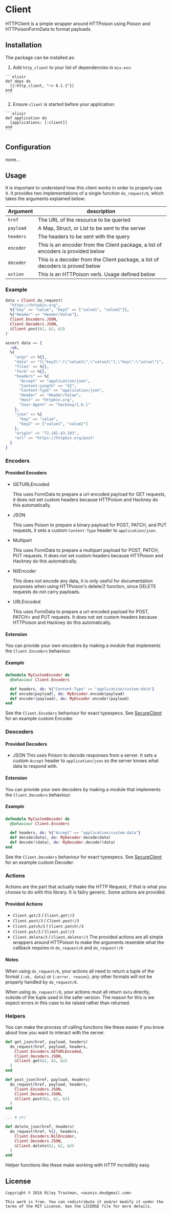 # Client

HTTPClient is a simple wrapper around HTTPoison using Poison and
HTTPoisonFormData to format payloads.

## Installation

The package can be installed as:

  1. Add `http_client` to your list of dependencies in `mix.exs`:

    ```elixir
    def deps do
      [{:http_client, "~> 0.1.1"}]
    end
    ```

  2. Ensure `client` is started before your application:

    ```elixir
    def application do
      [applications: [:client]]
    end
    ```

## Configuration
none...

## Usage

It is important to understand how this client works in order to properly use it.
It provides two implementations of a single function `do_request/6`, which takes
the arguments explained below:

| Argument   | description |
| ---------- | ----------- |
| `href`     | The URL of the resource to be queried |
| `payload`  | A Map, Struct, or List to be sent to the server |
| `headers`  | The headers to be sent with the query |
| `encoder`  | This is an encoder from the Client package, a list of encoders is provided below |
| `decoder`  | This is a decoder from the Client package, a list of decoders is proved below |
| `action`   | This is an HTTPoison verb. Usage defined below |

### Example
```elixir
data = Client.do_request(
  "https://httpbin.org",
  %{"key" => "value", "key2" => ["value1", "value2"]},
  %{"Header" => "Header/Value"},
  Client.Encoders.JSON,
  Client.Decoders.JSON,
  &Client.post(&1, &2, &3)
)

assert data == {
  :ok,
  %{
    "args" => %{},
    "data" => "{\"key2\":[\"value1\",\"value2\"],\"key\":\"value\"}",
    "files" => %{},
    "form" => %{},
    "headers" => %{
      "Accept" => "application/json",
      "Content-Length" => "42",
      "Content-Type" => "application/json",
      "Header" => "Header/Value",
      "Host" => "httpbin.org",
      "User-Agent" => "hackney/1.6.1"
    },
    "json" => %{
      "key" => "value",
      "key2" => ["value1", "value2"]
    },
    "origin" => "72.182.43.183",
    "url" => "https://httpbin.org/post"
  }
}
```

### Encoders
#### Provided Encoders
 - GETURLEncoded

    This uses FormData to prepare a url-encoded payload for GET requests, it
    does not set custom headers because HTTPoison and Hackney do this
    automatically.

 - JSON

    This uses Poison to prepare a binary payload for POST, PATCH, and PUT
    requests, it sets a custom `Content-Type` header to `application/json`.

 - Multipart

    This uses FormData to prepare a multipart payload for POST, PATCH, PUT
    requests. It does not set custom headers because HTTPoison and Hackney do
    this automatically.

 - NilEncoder

    This does not encode any data, it is only useful for documentation purposes
    when using HTTPoison's delete/2 function, since DELETE requests do not carry
    payloads.

 - URLEncoded

    This uses FormData to prepare a url-encoded payload for POST, PATCH< and PUT
    requests. It does not set custom headers because HTTPoison and Hackney do
    this automatically.

#### Extension
You can provide your own encoders by making a module that implements the
`Client.Encoders` behaviour.

##### Example
```elixir
defmodule MyCustomEncoder do
  @behaviour Client.Encoders

  def headers, do: %{"Content-Type" => "application/custom-data"}
  def encode(payload), do: MyEncoder.encode(payload)
  def encode!(payload), do: MyEncoder.encode!(payload)
end
```

See the `Client.Encoders` behaviour for exact typespecs.
See [SecureClient](https://github.com/asonix/secure-client-elixir) for an
example custom Encoder.

### Deocoders
#### Provided Decoders
 - JSON
    This uses Poison to decode responses from a server. It sets a custom
    `Accept` header to `application/json` so the server knows what data
    to respond with.
#### Extension
You can provide your own decoders by making a module that implements the
`Client.Decoders` behaviour.

##### Example
```elixir
defmodule MyCustomDecoder do
  @behaviour Client.Encoders

  def headers, do: %{"Accept" => "application/custom-data"}
  def decode(data), do: MyDecoder.decode(data)
  def decode!(data), do: MyDecoder.decode!(data)
end
```

See the `Client.Decoders` behaviour for exact typespecs.
See [SecureClient](https://github.com/asonix/secure-client-elixir) for an
example custom Decoder.

### Actions
Actions are the part that actually make the HTTP Request, if that is what you
choose to do with this library. It is failry generic. Some actions are provided.
#### Provided Actions
 - `Client.get/3` / `Client.get!/3`
 - `Client.post/3` / `Client.post!/3`
 - `Client.patch/3` / `Client.patch!/3`
 - `Client.put/3` / `Client.put!/3`
 - `Client.delete/3` / `Client.delete!/3`
The provided actions are all simple wrappers around HTTPoison to make the
arguments resemble what the callback requires in `do_request/6` and
`do_request!/6`

#### Notes
When using `do_request/6`, your actions all need to return a tuple of the format
`{:ok, data}` or `{:error, reason}`, any other formats will not be properly
handled by `do_request/6`.

When using `do_request!/6`, your actions must all return `data` directly,
outside of the tuple used in the safer version. The reason for this is we expect
errors in this case to be raised rather than returned.

### Helpers
You can make the process of calling functions like these easier if you know
about how you want to interact with the server.
```elixir
def get_json(href, payload, headers)
  do_request(href, payload, headers,
    Client.Encoders.GETURLEncoded,
    Client.Decoders.JSON,
    &Client.get(&1, &2, &3)
  )
end

def post_json(href, payload, headers)
  do_request(href, payload, headers,
    Client.Encoders.JSON,
    Client.Decoders.JSON,
    &Client.post(&1, &2, &3)
  )
end

... # etc

def delete_json(href, headers)
  do_request(href, %{}, headers,
    Client.Encoders.NilEncoder,
    Client.Decoders.JSON,
    &Client.delete(&1, &2, &3)
  )
end
```
Helper functions like these make working with HTTP incredibly easy.

## License
```
Copyright © 2016 Riley Trautman, <asonix.dev@gmail.com>

This work is free. You can redistribute it and/or modify it under the
terms of the MIT License. See the LICENSE file for more details.
```
